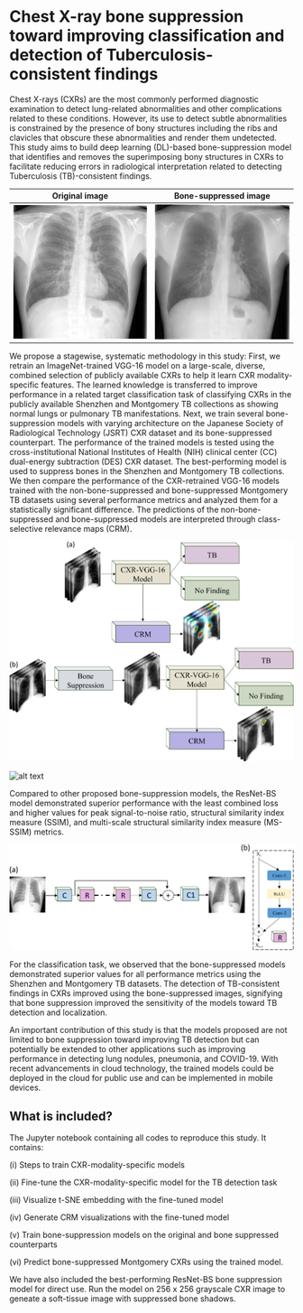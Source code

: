 # Chest X-ray bone suppression toward improving classification and detection of Tuberculosis-consistent findings

Chest X-rays (CXRs) are the most commonly performed diagnostic examination to detect lung-related abnormalities and other complications related to these conditions. However, its use to detect subtle abnormalities is constrained by the presence of bony structures including the ribs and clavicles that obscure these abnormalities and render them undetected. This study aims to build deep learning (DL)-based bone-suppression model that identifies and removes the superimposing bony structures in CXRs to facilitate reducing errors in radiological interpretation related to detecting Tuberculosis (TB)-consistent findings.

Original image             |  Bone-suppressed image
:-------------------------:|:-------------------------:
![Alt-Text](image027_source.png)  |  ![Alt-Text](image027_pred.png)

We propose a stagewise, systematic methodology in this study: First, we retrain an ImageNet-trained VGG-16 model on a large-scale, diverse, combined selection of publicly available CXRs to help it learn CXR modality-specific features. The learned knowledge is transferred to improve performance in a related target classification task of classifying CXRs in the publicly available Shenzhen and Montgomery TB collections as showing normal lungs or pulmonary TB manifestations. Next, we train several bone-suppression models with varying architecture on the Japanese Society of Radiological Technology (JSRT) CXR dataset and its bone-suppressed counterpart. The performance of the trained models is tested using the cross-institutional National Institutes of Health (NIH) clinical center (CC) dual-energy subtraction (DES) CXR dataset. The best-performing model is used to suppress bones in the Shenzhen and Montgomery TB collections. We then compare the performance of the CXR-retrained VGG-16 models trained with the non-bone-suppressed and bone-suppressed Montgomery TB datasets using several performance metrics and analyzed them for a statistically significant difference. The predictions of the non-bone-suppressed and bone-suppressed models are interpreted through class-selective relevance maps (CRM).

![alt text](striking_image.png)

![alt text](crm.png)

Compared to other proposed bone-suppression models, the ResNet-BS model demonstrated superior performance with the least combined loss and higher values for peak signal-to-noise ratio, structural similarity index measure (SSIM), and multi-scale structural similarity index measure (MS-SSIM) metrics. 

![alt text](ResNet-BS.png)

For the classification task, we observed that the bone-suppressed models demonstrated superior values for all performance metrics using the Shenzhen and Montgomery TB datasets. The detection of TB-consistent findings in CXRs improved using the bone-suppressed images, signifying that bone suppression improved the sensitivity of the models toward TB detection and localization.

An important contribution of this study is that the models proposed are not limited to bone suppression toward improving TB detection but can potentially be extended to other applications such as improving performance in detecting lung nodules, pneumonia, and COVID-19. With recent advancements in cloud technology, the trained models could be deployed in the cloud for public use and can be implemented in mobile devices.

## What is included?
The Jupyter notebook containing all codes to reproduce this study. It contains:

(i) Steps to train CXR-modality-specific models

(ii) Fine-tune the CXR-modality-specific model for the TB detection task

(iii) Visualize t-SNE embedding with the fine-tuned model

(iv) Generate CRM visualizations with the fine-tuned model

(v) Train bone-suppression models on the original and bone suppressed counterparts

(vi) Predict bone-suppressed Montgomery CXRs using the trained model.

We have also included the best-performing ResNet-BS bone suppression model for direct use. Run the model on 256 x 256 grayscale CXR image to geneate a soft-tissue image with suppressed bone shadows. 


